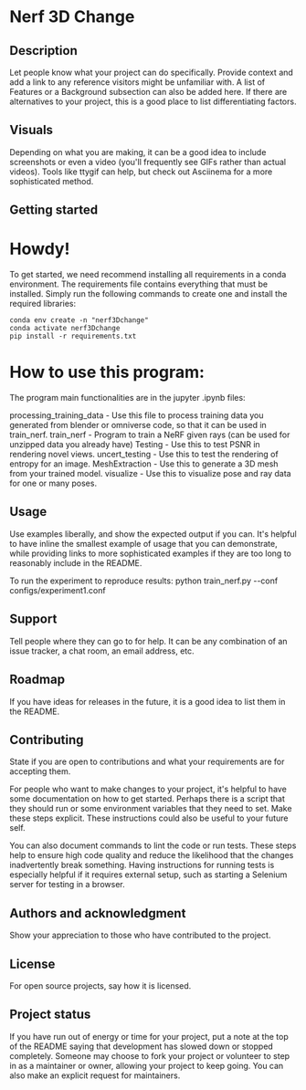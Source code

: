 # Nerf 3D Change

## Description
Let people know what your project can do specifically. Provide context and add a link to any reference visitors might be unfamiliar with. A list of Features or a Background subsection can also be added here. If there are alternatives to your project, this is a good place to list differentiating factors.


## Visuals
Depending on what you are making, it can be a good idea to include screenshots or even a video (you'll frequently see GIFs rather than actual videos). Tools like ttygif can help, but check out Asciinema for a more sophisticated method.

## Getting started

# Howdy!
To get started, we need recommend installing all requirements in a conda environment. The requirements file contains everything that must be installed. Simply run the following commands to create one and install the required libraries:

```
conda env create -n "nerf3Dchange"
conda activate nerf3Dchange
pip install -r requirements.txt
```

# How to use this program:

The program main functionalities are in the jupyter .ipynb files:

processing_training_data - Use this file to process training data you generated from blender or omniverse code, so that it can be used in train_nerf.
train_nerf - Program to train a NeRF given rays (can be used for unzipped data you already have)
Testing - Use this to test PSNR in rendering novel views.
uncert_testing - Use this to test the rendering of entropy for an image.
MeshExtraction - Use this to generate a 3D mesh from your trained model.
visualize - Use this to visualize pose and ray data for one or many poses.

## Usage
Use examples liberally, and show the expected output if you can. It's helpful to have inline the smallest example of usage that you can demonstrate, while providing links to more sophisticated examples if they are too long to reasonably include in the README.

To run the experiment to reproduce results:
python train_nerf.py --conf configs/experiment1.conf

## Support
Tell people where they can go to for help. It can be any combination of an issue tracker, a chat room, an email address, etc.

## Roadmap
If you have ideas for releases in the future, it is a good idea to list them in the README.

## Contributing
State if you are open to contributions and what your requirements are for accepting them.

For people who want to make changes to your project, it's helpful to have some documentation on how to get started. Perhaps there is a script that they should run or some environment variables that they need to set. Make these steps explicit. These instructions could also be useful to your future self.

You can also document commands to lint the code or run tests. These steps help to ensure high code quality and reduce the likelihood that the changes inadvertently break something. Having instructions for running tests is especially helpful if it requires external setup, such as starting a Selenium server for testing in a browser.

## Authors and acknowledgment
Show your appreciation to those who have contributed to the project.

## License
For open source projects, say how it is licensed.

## Project status
If you have run out of energy or time for your project, put a note at the top of the README saying that development has slowed down or stopped completely. Someone may choose to fork your project or volunteer to step in as a maintainer or owner, allowing your project to keep going. You can also make an explicit request for maintainers.
